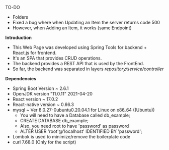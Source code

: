 TO-DO

- Folders
- Fixed a bug where when Updating an Item the server returns code 500
- However, when Adding an Item, it works (same Endpoint)

**Introduction**
- This Web Page was developed using Spring Tools for backend + React.js for frontend.
- It's an SPA that provides CRUD operations.
- The backend provides a REST API that is used by the FrontEnd.
- So far, the backend was separated in layers _repository/service/controller_

**Dependencies**
- Spring Boot Version ~ 2.6.1 
- OpenJDK version "11.0.11" 2021-04-20
- React version ~ 17.0.2
- React-native version ~ 0.66.3
- mysql ~ Ver 8.0.27-0ubuntu0.20.04.1 for Linux on x86_64 ((Ubuntu))
    - You will need to have a Database called db_example;
    - CREATE DATABASE db_example;
    - Also, you need root to have 'password' as password
    - ALTER USER 'root'@'localhost' IDENTIFIED BY 'password';
- Lombok is used to minimize/remove the boilerplate code
- curl 7.68.0 (Only for the script)